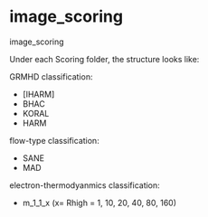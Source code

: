 # image_scoring
image_scoring


Under each Scoring folder, the structure looks like:


GRMHD classification:
- [IHARM]
- BHAC
- KORAL
- HARM

flow-type classification:
- SANE
- MAD

electron-thermodyanmics classification:
- m_1_1_x (x= Rhigh = 1, 10, 20, 40, 80, 160)

